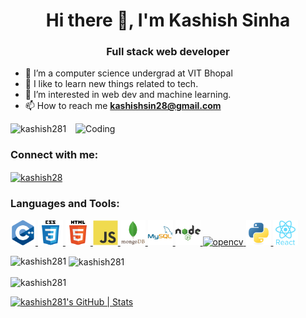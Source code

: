<h1 align="center">Hi there 👋, I'm Kashish Sinha</h1>
<h3 align="center">Full stack web developer</h3>

- 👀 I’m a computer science undergrad at VIT Bhopal
- 🌱 I like to learn new things related to tech.
- 💞️ I’m interested in web dev and machine learning.
- 📫 How to reach me **kashishsin28@gmail.com**

<img align="right" alt="Coding" width="400" src="C:\Users\Kashish Sinha\Downloads\github readme gif  (1).gif">


  
<p align="left"> <img src="https://komarev.com/ghpvc/?username=kashish281&label=Profile%20views&color=0e75b6&style=flat" alt="kashish281" /> </p>

<h3 align="left">Connect with me:</h3>
<p align="left">
<a href="https://linkedin.com/in/kashish28" target="blank"><img align="center" src="https://raw.githubusercontent.com/rahuldkjain/github-profile-readme-generator/master/src/images/icons/Social/linked-in-alt.svg" alt="kashish28" height="30" width="40" /></a>
</p>

<h3 align="left">Languages and Tools:</h3>
<p align="left"> <a href="https://www.w3schools.com/cpp/" target="_blank" rel="noreferrer"> <img src="https://raw.githubusercontent.com/devicons/devicon/master/icons/cplusplus/cplusplus-original.svg" alt="cplusplus" width="40" height="40"/> </a> <a href="https://www.w3schools.com/css/" target="_blank" rel="noreferrer"> <img src="https://raw.githubusercontent.com/devicons/devicon/master/icons/css3/css3-original-wordmark.svg" alt="css3" width="40" height="40"/> </a> <a href="https://www.w3.org/html/" target="_blank" rel="noreferrer"> <img src="https://raw.githubusercontent.com/devicons/devicon/master/icons/html5/html5-original-wordmark.svg" alt="html5" width="40" height="40"/> </a> <a href="https://developer.mozilla.org/en-US/docs/Web/JavaScript" target="_blank" rel="noreferrer"> <img src="https://raw.githubusercontent.com/devicons/devicon/master/icons/javascript/javascript-original.svg" alt="javascript" width="40" height="40"/> </a> <a href="https://www.mongodb.com/" target="_blank" rel="noreferrer"> <img src="https://raw.githubusercontent.com/devicons/devicon/master/icons/mongodb/mongodb-original-wordmark.svg" alt="mongodb" width="40" height="40"/> </a> <a href="https://www.mysql.com/" target="_blank" rel="noreferrer"> <img src="https://raw.githubusercontent.com/devicons/devicon/master/icons/mysql/mysql-original-wordmark.svg" alt="mysql" width="40" height="40"/> </a> <a href="https://nodejs.org" target="_blank" rel="noreferrer"> <img src="https://raw.githubusercontent.com/devicons/devicon/master/icons/nodejs/nodejs-original-wordmark.svg" alt="nodejs" width="40" height="40"/> </a> <a href="https://opencv.org/" target="_blank" rel="noreferrer"> <img src="https://www.vectorlogo.zone/logos/opencv/opencv-icon.svg" alt="opencv" width="40" height="40"/> </a> <a href="https://www.python.org" target="_blank" rel="noreferrer"> <img src="https://raw.githubusercontent.com/devicons/devicon/master/icons/python/python-original.svg" alt="python" width="40" height="40"/> </a> <a href="https://reactjs.org/" target="_blank" rel="noreferrer"> <img src="https://raw.githubusercontent.com/devicons/devicon/master/icons/react/react-original-wordmark.svg" alt="react" width="40" height="40"/> </a> </p>

<p><img align="left" src="https://github-readme-stats.vercel.app/api/top-langs?username=kashish281&show_icons=true&locale=en&layout=compact" alt="kashish281" /></p>

<p>&nbsp;<img align="center" src="https://github-readme-stats.vercel.app/api?username=kashish281&show_icons=true&locale=en" alt="kashish281" /></p>

<p><img align="center" src="https://github-readme-streak-stats.herokuapp.com/?user=kashish281&" alt="kashish281" /></p>






[![kashish281's GitHub | Stats](https://stats.quine.sh/kashish281/github?theme=dark)](https://quine.sh?utm_source=widgets&utm_campaign=kashish281)
<!---
kashish281/kashish281 is a ✨ special ✨ repository because its `README.md` (this file) appears on your GitHub profile.
You can click the Preview link to take a look at your changes.
--->
